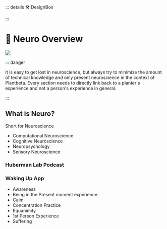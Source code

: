 ::: details 🛠 DesignBox



:::

# 💜 <neuro>Neuro Overview </neuro>
![](/Neuro/Neuro_Emoji.png)

::: danger

It is easy to get lost in neuroscience, but always try to minimize the amount of technical knowledge and only present neuroscience in the context of Plantbeta. Every section needs to directly link back to a planter's experience and not a person's experience in general.

:::


## What is Neuro?

Short for Neuroscience

- Computational Neuroscience
- Cognitive Neuroscience
- Neuropsychology
- Sensory Neuroscience


### Huberman Lab Podcast

### Waking Up App

- Awareness
- Being in the Present moment experience.
- Calm
- Concentration Practice
- Equanimity
- 1st Person Experience
- Suffering



